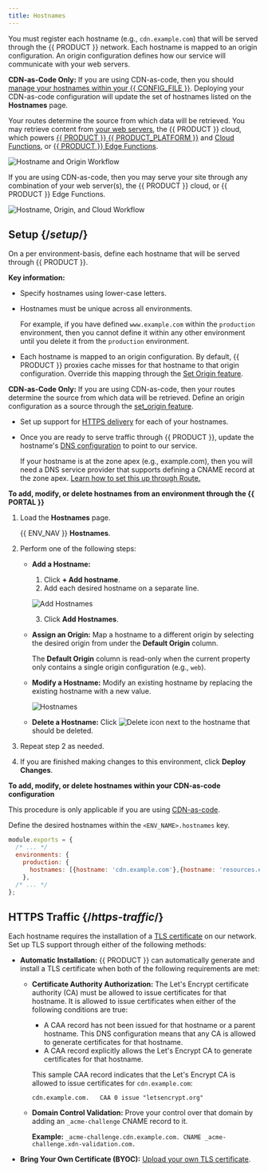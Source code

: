 ```yaml
---
title: Hostnames
---
```


You must register each hostname (e.g., `cdn.example.com`) that will be served through the {{ PRODUCT }} network. Each hostname is mapped to an origin configuration. An origin configuration defines how our service will communicate with your web servers.

<Callout type="info">

  **CDN-as-Code Only:** If you are using CDN-as-code, then you should [manage your hostnames within your {{ CONFIG_FILE }}](#cdn-as-code). Deploying your CDN-as-code configuration will update the set of hostnames listed on the **Hostnames** page.

  Your routes determine the source from which data will be retrieved. You may retrieve content from [your web servers](/applications/performance/cdn_as_code#defining-origins), the {{ PRODUCT }} cloud, which powers [{{ PRODUCT }} {{ PRODUCT_PLATFORM }}](/applications/sites_frameworks) and [Cloud Functions](/applications/performance/serverless_compute), or [{{ PRODUCT }} Edge Functions](/applications/edge_functions).

</Callout>

![Hostname and Origin Workflow](/images/v7/basics/hostnames-origins.png?width=781)

If you are using CDN-as-code, then you may serve your site through any combination of your web server(s), the {{ PRODUCT }} cloud, or {{ PRODUCT }} Edge Functions.

![Hostname, Origin, and Cloud Workflow](/images/v7/basics/hostnames-origins-cloud.png)

## Setup {/*setup*/}

On a per environment-basis, define each hostname that will be served through {{ PRODUCT }}.

**Key information:**

-   Specify hostnames using lower-case letters.
-   Hostnames must be unique across all environments.

    For example, if you have defined `www.example.com` within the `production` environment, then you cannot define it within any other environment until you delete it from the `production` environment.

-   Each hostname is mapped to an origin configuration. By default, {{ PRODUCT }} proxies cache misses for that hostname to that origin configuration. Override this mapping through the [Set Origin feature](/applications/performance/rules/features#set-origin).

<Callout type="info">

  **CDN-as-Code Only:** If you are using CDN-as-code, then your routes determine the source from which data will be retrieved. Define an origin configuration as a source through the [set_origin feature](/applications/performance/cdn_as_code/route_features#proxying-an-origin).

</Callout>

-   Set up support for [HTTPS delivery](#https-traffic) for each of your hostnames.
-   Once you are ready to serve traffic through {{ PRODUCT }}, update the hostname's [DNS configuration](/applications/basics/serving_traffic) to point to our service.

    If your hostname is at the zone apex (e.g., example.com), then you will need a DNS service provider that supports defining a CNAME record at the zone apex. [Learn how to set this up through Route.](/applications/basics/serving_traffic#serving-traffic-at-the-zone-apex)

**To add, modify, or delete hostnames from an environment through the {{ PORTAL }}** <a id="add-modify-delete-hostname"></a>

1.  Load the **Hostnames** page.

    {{ ENV_NAV }} **Hostnames**.

2.  Perform one of the following steps:

    -   **Add a Hostname:**

        1.  Click **+ Add hostname**.
        2.  Add each desired hostname on a separate line.

        ![Add Hostnames](/images/v7/basics/add-hostnames.png?width=550)

        3.  Click **Add Hostnames**.

    -   **Assign an Origin:** Map a hostname to a different origin by selecting the desired origin from under the **Default Origin** column.

        <Callout type="info">

          The **Default Origin** column is read-only when the current property only contains a single origin configuration (e.g., `web`).

        </Callout>

    -   **Modify a Hostname:** Modify an existing hostname by replacing the existing hostname with a new value.

        ![Hostnames](/images/v7/basics/hostnames.png?width=600)

    -   **Delete a Hostname:** Click <Image inline src="/images/icons/delete.png" alt="Delete icon" /> next to the hostname that should be deleted.

3.  Repeat step 2 as needed.
4.  If you are finished making changes to this environment, click **Deploy Changes**.

**<a id="cdn-as-code" />To add, modify, or delete hostnames within your CDN-as-code configuration**

<Callout type="info">

  This procedure is only applicable if you are using [CDN-as-code](/applications/performance/cdn_as_code).

</Callout>

Define the desired hostnames within the `<ENV_NAME>.hostnames` key.

```js filename="{{ CONFIG_FILE }}"
module.exports = {
  /* ... */
  environments: {
    production: {
      hostnames: [{hostname: 'cdn.example.com'},{hostname: 'resources.example.com'}],
    },
  /* ... */
};
```

## HTTPS Traffic {/*https-traffic*/}

Each hostname requires the installation of a [TLS certificate](/applications/security/tls_certificates) on our network. Set up TLS support through either of the following methods:

-   **Automatic Installation:** {{ PRODUCT }} can automatically generate and install a TLS certificate when both of the following requirements are met:

    -   **Certificate Authority Authorization:** The Let's Encrypt certificate authority (CA) must be allowed to issue certificates for that hostname. It is allowed to issue certificates when either of the following conditions are true:

        -   A CAA record has not been issued for that hostname or a parent hostname. This DNS configuration means that any CA is allowed to generate certificates for that hostname.
        -   A CAA record explicitly allows the Let's Encrypt CA to generate certificates for that hostname.

        This sample CAA record indicates that the Let's Encrypt CA is allowed to issue certificates for `cdn.example.com`:

        `cdn.example.com.   CAA 0 issue "letsencrypt.org"`

    -   **Domain Control Validation:** Prove your control over that domain by adding an `_acme-challenge` CNAME record to it.

        **Example:** `_acme-challenge.cdn.example.com. CNAME _acme-challenge.xdn-validation.com.`

-   **Bring Your Own Certificate (BYOC):** [Upload your own TLS certificate](/applications/security/tls_certificates#uploading-your-certificate).
